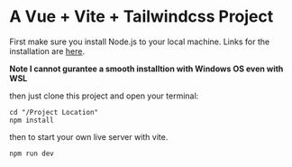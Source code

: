 # A Vue + Vite + Tailwindcss Project

First make sure you install Node.js to your local machine.
Links for the installation are [here](https://nodejs.org/en/download).

**Note I cannot gurantee a smooth installtion with Windows OS even with WSL**

then just clone this project and open your terminal:

```
cd "/Project Location"
npm install
```
then to start your own live server with vite.

```
npm run dev
```